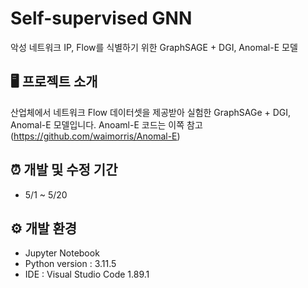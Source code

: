 # Self-supervised GNN
악성 네트워크 IP, Flow를 식별하기 위한 GraphSAGE + DGI, Anomal-E 모델



## 🖥️ 프로젝트 소개
산업체에서 네트워크 Flow 데이터셋을 제공받아 실험한 GraphSAGe + DGI, Anomal-E 모델입니다.
Anoaml-E 코드는 이쪽 참고(<https://github.com/waimorris/Anomal-E>)



## ⏰ 개발 및 수정 기간
* 5/1 ~ 5/20



## ⚙️ 개발 환경
* Jupyter Notebook
* Python version : 3.11.5
* IDE : Visual Studio Code 1.89.1
